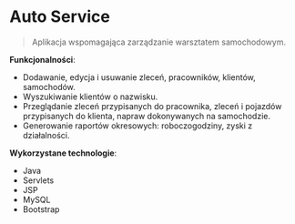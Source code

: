 # Auto Service

>Aplikacja wspomagająca zarządzanie warsztatem samochodowym.

**Funkcjonalności**:
- Dodawanie, edycja i usuwanie zleceń, pracowników, klientów, samochodów. 
- Wyszukiwanie klientów o nazwisku. 
- Przeglądanie zleceń przypisanych do pracownika, zleceń i pojazdów przypisanych do klienta, napraw dokonywanych na samochodzie. 
- Generowanie raportów okresowych: roboczogodziny, zyski z działalności.

**Wykorzystane technologie**:
- Java
- Servlets
- JSP
- MySQL
- Bootstrap
